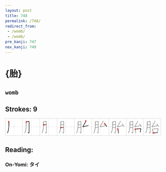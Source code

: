 ```yaml
---
layout: post
title: 748
permalink: /748/
redirect_from:
 - /womb/
 - /womb/
pre_kanji: 747
nex_kanji: 749
---
```


# {胎}

## `womb`

## Strokes: 9

<div class="stroke"><img src="../images/E8838E.png" /></div>

## Reading:

### On-Yomi: タイ
